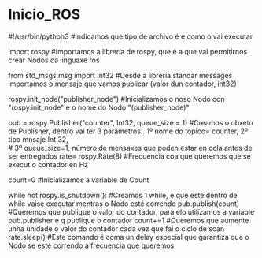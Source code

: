 # Inicio_ROS

#!/usr/bin/python3                                                    #Indicamos que tipo de archivo é e como o vai executar


import rospy                                                      #Importamos a librería de rospy, que é a que vai permitirnos crear Nodos ca linguaxe ros                             

from std_msgs.msg import Int32                                    #Desde a librería standar messages importamos o mensaje que vamos publicar (valor dun contador, int32)


rospy.init_node("publisher_node")                               #Inicializamos o noso Nodo con "rospy.init_node" e o nome do Nodo "(publisher_node)"


pub = rospy.Publisher("counter", Int32, queue_size = 1)         #Creamos o obxeto de Publisher, dentro vai ter 3 parámetros.. 1º nome do topico= counter, 2º tipo mnsaje Int 32,  
                                                                # 3º queue_size=1, número de mensaxes que poden estar en cola antes de ser entregados
rate= rospy.Rate(8)                                             #Frecuencia coa que queremos que se execut o contador en Hz

count=0                                                         #Inicializamos a variable de Count

while not rospy.is_shutdown():                                  #Creamos 1 while, e que esté dentro de while vaise executar mentras o Nodo esté correndo
    pub.publish(count)                                          #Queremos que publique o valor do contador, para elo utilizamos a variable pub.publisher e q publique o contador
    count+=1                                                    #Queremos que aumente unha unidade o valor do contador cada vez que fai o ciclo de scan
    rate.sleep()                                                #Este comando é coma un delay especial que garantiza que o Nodo se esté correndo á frecuencia que queremos.
